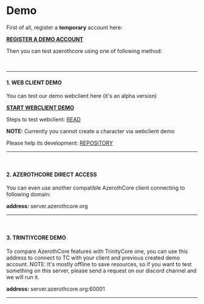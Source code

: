 # Demo

First of all, register a **temporary** account here:

**[REGISTER A DEMO ACCOUNT](http://server.azerothcore.org/demo/)**

Then you can test azerothcore using one of following method: 

<br>

---

#### 1. WEB CLIENT DEMO

You can test our demo webclient here (it's an alpha version)

**[START WEBCLIENT DEMO](http://webclient.azerothcore.org/)**

Steps to test webclient: [READ](http://azerothcore.altervista.org/forum/viewtopic.php?f=6&t=275)


**NOTE:** Currently you cannot create a character via webclient demo

Please help its development: [REPOSITORY](https://github.com/azerothcore/democlient-app)

---

<br>

#### 2. AZEROTHCORE DIRECT ACCESS

You can even use another compatible AzerothCore client connecting to following domain:

**address:** server.azerothcore.org


---

<br>

#### 3. TRINTIYCORE DEMO

To compare AzerothCore features with TrinityCore one, you can use this address to connect to TC with your client and previous created demo account. 
NOTE: It's mostly offline to save resources, so if you want to test something on this server, please send a request on our discord channel and we will run it.

**address:** server.azerothcore.org:60001




---

<br>
